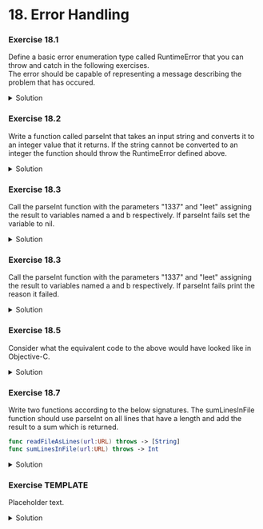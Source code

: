 
# 18. Error Handling

### Exercise 18.1

Define a basic error enumeration type called RuntimeError that you can throw and catch in the following exercises.   
The error should be capable of representing a message describing the problem that has occured. 
<details>
<summary>Solution</summary>
```Swift
enum RuntimeError : Error
{
    case genericError(String)
}
```
</details>


### Exercise 18.2

Write a function called parseInt that takes an input string and converts it to an integer value that it returns. If the string cannot be converted to an integer the function should throw the RuntimeError defined above.
<details>
<summary>Solution</summary>
```Swift
func parseInt(text : String!) throws -> Int {
    if let result = Int(text) {
        return result
    } else {
        throw RuntimeError.genericError("Could not convert the string '\(text!)' to an Int")
    }
}
```
</details>

### Exercise 18.3

Call the parseInt function with the parameters "1337" and "leet" assigning the result to variables named a and b respectively. If parseInt fails set the variable to nil.
<details>
<summary>Solution</summary>
```Swift
let a = try? parseInt(text:"1337")
let b = try? parseInt(text:"leet")
```
</details>

### Exercise 18.3

Call the parseInt function with the parameters "1337" and "leet" assigning the result to variables named a and b respectively. If parseInt fails print the reason it failed.
<details>
<summary>Solution</summary>
```Swift
do {

    let a = try parseInt(text:"1337")
    let b = try parseInt(text:"leet")
    
} catch RuntimeError.genericError(let message)  {
    print(message)
}

```
</details>

### Exercise 18.4

Write a function called addStrings that takes two strings as parameters and returns their sum as an Int. If any of the parameters are incorrect an error should be thrown.
<details>
<summary>Solution</summary>
```Swift
func addStrings(a:String!, b:String!) throws -> Int {
    return try parseInt(text: a) + parseInt(text: b)
}

try? addStrings(a:"17",b:"4711")
try? addStrings(a:"17",b:"leet")
```
</details>

### Exercise 18.5

Consider what the equivalent code to the above would have looked like in Objective-C.
<details>
<summary>Solution</summary>
```Objective-C

// NSNumber is used so that nil can represent failure.

NSNumber * ParseInt(NSString * a, NSError **error) {
  NSParameterAssert(a != nil);
  NSScanner * scanner = [NSScanner scannerWithString:a];
  NSInteger integer = 0;
  BOOL success = [scanner scanInteger:&integer];
  if (!success) {
    if (error != nil) {
      *error = [NSError errorWithDomain:@"RuntimeError" code:0 description:@"Could not convert string to integer."];
    }
    return nil;
  }
  
  return [NSNumber numberWithInteger:integer];  
}

NSNumber * AddStrings(NSString * a, NSString * b, NSError **error) {
  NSParameterAssert(a != nil);
  NSParameterAssert(b != nil);
  
  NSNumber * an = ParseInt(a,error);
  if (an == nil) {
    return nil;
  }
  NSNumber * bn = ParseInt(b,error);
  if (bn == nil) {
    return nil;
  }
  
  NSNumber * result = [NSNumber numberWithInteger:an.integerValue + bn.integerValue];
  return result;  
}

// do-catch equivalent
NSError * error = nil;
NSNumber * sum = AddStrings("17","4711",&error);
if (sum == nil) {
  NSLog(@"Error %@", error);
}

// try? equivalent
NSNumber * sum = AddStrings("17","4711",nil);
```
</details>

### Exercise 18.6

Write a function called splitAndApply that takes an array of Strings and a closure as parameters. The closure should take two String parameters and return an Int.

The split and apply function should attempt to split each string in the array it is passed on space characters and if a string is
split into exactly two part call the closure with those parts. 

The splitAndApply function should return the sum of the output of calls to the closure.

Pass the below array to the function and pass the addStrings function as the closure parameter.

let items = ["Orange", "1 1", "4711", "2 8"]

<details>
<summary>Solution</summary>
```Swift
func splitAndApply(list:[String], closure:((String,String) throws->Int)) rethrows -> Int
{
    var result = 0
    for x in list {
        let split = x.components(separatedBy: " ")
        if (split.count == 2) {
            result += try closure(split[0],split[1])
        }
    }
    
    return result
}

let items = ["Orange", "1 1", "4711", "2 8"]
let result = try splitAndApply(list: items, closure: addStrings) // The result should be 12

```
</details>


### Exercise 18.7
Write two functions according to the below signatures. The sumLinesInFile function should use parseInt on all lines that have a length and add the result to a sum which is returned.

```Swift
func readFileAsLines(url:URL) throws -> [String]
func sumLinesInFile(url:URL) throws -> Int
```


<details>
<summary>Solution</summary>
```Swift
func readFileAsLines(url:URL) throws -> [String] {
    return try String(contentsOf: url, encoding: String.Encoding.utf8).components(separatedBy: CharacterSet.newlines)
}

func sumLinesInFile(url:URL) throws -> Int {
    var sum = 0
    let lines = try readFileAsLines(url:url)
    for line in lines {
        if line.characters.count > 0 {
            sum += try parseInt(text: line)
        }
    }
    return sum
}

do {
    let sum = try sumLinesInFile(url:FileManager.default.homeDirectoryForCurrentUser.appendingPathComponent("Desktop/readme.txt"))
    print(sum)
} catch let error {
    print(error)
}

```
</details>

### Exercise 18.8

Implement 18.7 with non-throwing functions readFileAsLinesOpt, sumLinesInFileOpt and parseIntOpt that return optionals if an error is encountered.

<details>
<summary>Solution</summary>
```Swift

// NOTE: There are more concise ways of writing this.

func parseIntOpt(text:String) -> Int? {
    return Int(text)
}

func readFileAsLinesOpt(url:URL) -> [String]? {
    return try? String(contentsOf: url, encoding: String.Encoding.utf8).components(separatedBy: CharacterSet.newlines)
}

func sumLinesInFileOpt(url:URL) -> Int? {
    var sum = 0
    guard let lines = readFileAsLinesOpt(url:url) else {
        return nil
    }

    for line in lines {
        if line.characters.count > 0 {
            guard let value = parseIntOpt(text:line) else {
                return nil
            }
            
            sum += value
        }
    }
    
    return sum
}

let sum = sumLinesInFileOpt(url:FileManager.default.homeDirectoryForCurrentUser.appendingPathComponent("Desktop/readme.txt"))
if sum == nil {
    printf("Something went wrong, but we don't know what.")
}

// The throwing version can be used in the same way with try?
// But if we wanted to we could get hold of an error with more information
let sum2 = try? sumLinesInFile(url:FileManager.default.homeDirectoryForCurrentUser.appendingPathComponent("Desktop/readme.txt"))

```
</details>

### Exercise TEMPLATE

Placeholder text.

<details>
<summary>Solution</summary>
```Swift

```
</details>



